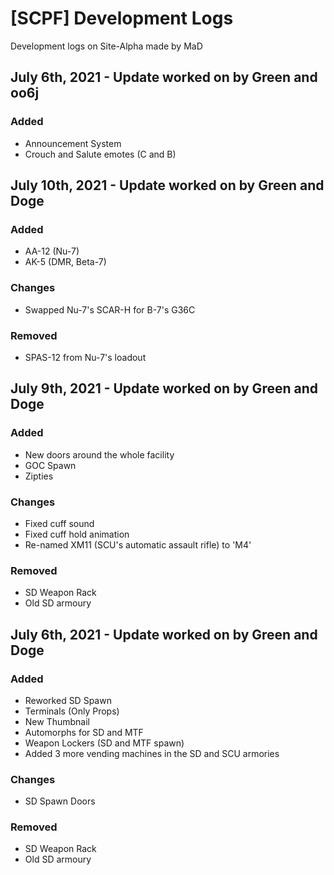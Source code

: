 # [SCPF] Development Logs
Development logs on Site-Alpha made by MaD



## July 6th, 2021 - Update worked on by Green and oo6j

### Added
- Announcement System
- Crouch and Salute emotes (C and B)


## July 10th, 2021 - Update worked on by Green and Doge

### Added
- AA-12 (Nu-7)
- AK-5 (DMR, Beta-7)

### Changes
- Swapped Nu-7's SCAR-H for B-7's G36C

### Removed
- SPAS-12 from Nu-7's loadout

## July 9th, 2021 - Update worked on by Green and Doge

### Added
- New doors around the whole facility
- GOC Spawn
- Zipties

### Changes
- Fixed cuff sound
- Fixed cuff hold animation
- Re-named XM11 (SCU's automatic assault rifle) to 'M4'

### Removed
- SD Weapon Rack
- Old SD armoury

## July 6th, 2021 - Update worked on by Green and Doge

### Added
- Reworked SD Spawn
- Terminals (Only Props)
- New Thumbnail
- Automorphs for SD and MTF
- Weapon Lockers (SD and MTF spawn)
- Added 3 more vending machines in the SD and SCU armories

### Changes
- SD Spawn Doors

### Removed
- SD Weapon Rack
- Old SD armoury
